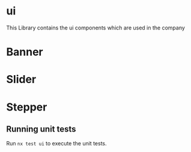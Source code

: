 # ui

This Library contains the ui components which are used in the company

# Banner
# Slider
# Stepper

## Running unit tests

Run `nx test ui` to execute the unit tests.
